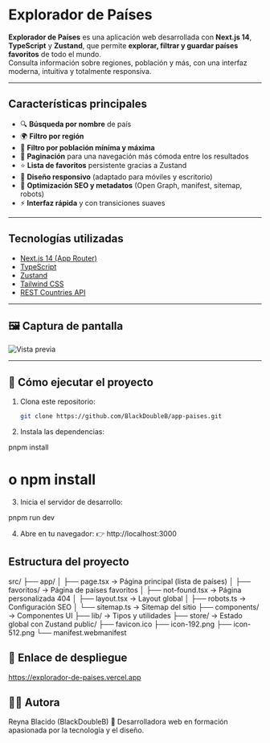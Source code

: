 # Explorador de Países

**Explorador de Países** es una aplicación web desarrollada con **Next.js 14**, **TypeScript** y **Zustand**, que permite **explorar, filtrar y guardar países favoritos** de todo el mundo.  
Consulta información sobre regiones, población y más, con una interfaz moderna, intuitiva y totalmente responsiva.

---

## Características principales

- 🔍 **Búsqueda por nombre** de país  
- 🌍 **Filtro por región**
- 👥 **Filtro por población mínima y máxima**
- 📄 **Paginación** para una navegación más cómoda entre los resultados
- ⭐ **Lista de favoritos** persistente gracias a Zustand
- 📱 **Diseño responsivo** (adaptado para móviles y escritorio)
- 🧭 **Optimización SEO y metadatos** (Open Graph, manifest, sitemap, robots)
- ⚡ **Interfaz rápida** y con transiciones suaves

---

## Tecnologías utilizadas

- [Next.js 14 (App Router)](https://nextjs.org/)
- [TypeScript](https://www.typescriptlang.org/)
- [Zustand](https://zustand-demo.pmnd.rs/)
- [Tailwind CSS](https://tailwindcss.com/)
- [REST Countries API](https://restcountries.com/)

---

## 🖼️ Captura de pantalla

![Vista previa](./public/https://res.cloudinary.com/doublebl/image/upload/v1759812537/explorador_paises_tkec6u.png)


---

## 🚀 Cómo ejecutar el proyecto

1. Clona este repositorio:
   ```bash
   git clone https://github.com/BlackDoubleB/app-paises.git

2. Instala las dependencias:

pnpm install
# o npm install


3. Inicia el servidor de desarrollo:

pnpm run dev


4. Abre en tu navegador:
👉 http://localhost:3000


##  Estructura del proyecto
src/
 ├── app/
 │   ├── page.tsx           → Página principal (lista de países)
 │   ├── favoritos/         → Página de países favoritos
 │   ├── not-found.tsx      → Página personalizada 404
 │   ├── layout.tsx         → Layout global
 │   ├── robots.ts          → Configuración SEO
 │   └── sitemap.ts         → Sitemap del sitio
 ├── components/            → Componentes UI
 ├── lib/                   → Tipos y utilidades
 ├── store/                 → Estado global con Zustand
public/
 ├── favicon.ico
 ├── icon-192.png
 ├── icon-512.png
 └── manifest.webmanifest

##  🔗 Enlace de despliegue
https://explorador-de-paises.vercel.app

## 👩‍💻 Autora
Reyna Blacido (BlackDoubleB)
💫 Desarrolladora web en formación apasionada por la tecnología y el diseño.
